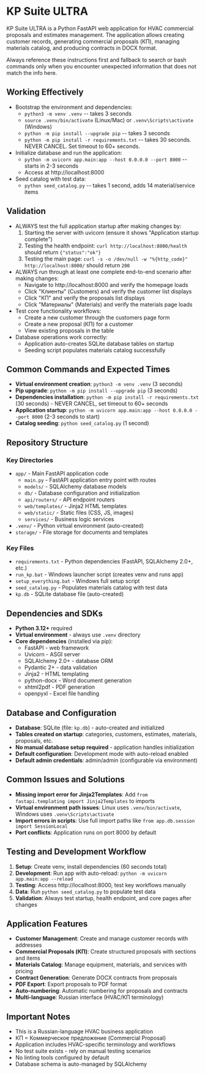 # KP Suite ULTRA
KP Suite ULTRA is a Python FastAPI web application for HVAC commercial proposals and estimates management. The application allows creating customer records, generating commercial proposals (КП), managing materials catalog, and producing contracts in DOCX format.

Always reference these instructions first and fallback to search or bash commands only when you encounter unexpected information that does not match the info here.

## Working Effectively
- Bootstrap the environment and dependencies:
  - `python3 -m venv .venv` -- takes 3 seconds
  - `source .venv/bin/activate` (Linux/Mac) or `.venv\Scripts\activate` (Windows)
  - `python -m pip install --upgrade pip` -- takes 3 seconds
  - `python -m pip install -r requirements.txt` -- takes 30 seconds. NEVER CANCEL. Set timeout to 60+ seconds.
- Initialize database and run the application:
  - `python -m uvicorn app.main:app --host 0.0.0.0 --port 8000` -- starts in 2-3 seconds
  - Access at http://localhost:8000
- Seed catalog with test data:
  - `python seed_catalog.py` -- takes 1 second, adds 14 material/service items

## Validation
- ALWAYS test the full application startup after making changes by:
  1. Starting the server with uvicorn (ensure it shows "Application startup complete")
  2. Testing the health endpoint: `curl http://localhost:8000/health` should return `{"status":"ok"}`
  3. Testing the main page: `curl -s -o /dev/null -w "%{http_code}" http://localhost:8000/` should return `200`
- ALWAYS run through at least one complete end-to-end scenario after making changes:
  - Navigate to http://localhost:8000 and verify the homepage loads
  - Click "Клиенты" (Customers) and verify the customer list displays
  - Click "КП" and verify the proposals list displays
  - Click "Материалы" (Materials) and verify the materials page loads
- Test core functionality workflows:
  - Create a new customer through the customers page form
  - Create a new proposal (КП) for a customer
  - View existing proposals in the table
- Database operations work correctly:
  - Application auto-creates SQLite database tables on startup
  - Seeding script populates materials catalog successfully

## Common Commands and Expected Times
- **Virtual environment creation**: `python3 -m venv .venv` (3 seconds)
- **Pip upgrade**: `python -m pip install --upgrade pip` (3 seconds) 
- **Dependencies installation**: `python -m pip install -r requirements.txt` (30 seconds) - NEVER CANCEL, set timeout to 60+ seconds
- **Application startup**: `python -m uvicorn app.main:app --host 0.0.0.0 --port 8000` (2-3 seconds to start)
- **Catalog seeding**: `python seed_catalog.py` (1 second)

## Repository Structure
### Key Directories
- `app/` - Main FastAPI application code
  - `main.py` - FastAPI application entry point with routes
  - `models/` - SQLAlchemy database models
  - `db/` - Database configuration and initialization
  - `api/routers/` - API endpoint routers
  - `web/templates/` - Jinja2 HTML templates
  - `web/static/` - Static files (CSS, JS, images)
  - `services/` - Business logic services
- `.venv/` - Python virtual environment (auto-created)
- `storage/` - File storage for documents and templates

### Key Files
- `requirements.txt` - Python dependencies (FastAPI, SQLAlchemy 2.0+, etc.)
- `run_kp.bat` - Windows launcher script (creates venv and runs app)
- `setup_everything.bat` - Windows full setup script
- `seed_catalog.py` - Populates materials catalog with test data
- `kp.db` - SQLite database file (auto-created)

## Dependencies and SDKs
- **Python 3.12+** required
- **Virtual environment** - always use `.venv` directory
- **Core dependencies** (installed via pip):
  - FastAPI - web framework
  - Uvicorn - ASGI server  
  - SQLAlchemy 2.0+ - database ORM
  - Pydantic 2+ - data validation
  - Jinja2 - HTML templating
  - python-docx - Word document generation
  - xhtml2pdf - PDF generation
  - openpyxl - Excel file handling

## Database and Configuration
- **Database**: SQLite (file: `kp.db`) - auto-created and initialized
- **Tables created on startup**: categories, customers, estimates, materials, proposals, etc.
- **No manual database setup required** - application handles initialization
- **Default configuration**: Development mode with auto-reload enabled
- **Default admin credentials**: admin/admin (configurable via environment)

## Common Issues and Solutions
- **Missing import error for Jinja2Templates**: Add `from fastapi.templating import Jinja2Templates` to imports
- **Virtual environment path issues**: Linux uses `.venv/bin/activate`, Windows uses `.venv\Scripts\activate`
- **Import errors in scripts**: Use full import paths like `from app.db.session import SessionLocal`
- **Port conflicts**: Application runs on port 8000 by default

## Testing and Development Workflow
1. **Setup**: Create venv, install dependencies (60 seconds total)
2. **Development**: Run app with auto-reload: `python -m uvicorn app.main:app --reload`
3. **Testing**: Access http://localhost:8000, test key workflows manually
4. **Data**: Run `python seed_catalog.py` to populate test data
5. **Validation**: Always test startup, health endpoint, and core pages after changes

## Application Features
- **Customer Management**: Create and manage customer records with addresses
- **Commercial Proposals (КП)**: Create structured proposals with sections and items
- **Materials Catalog**: Manage equipment, materials, and services with pricing
- **Contract Generation**: Generate DOCX contracts from proposals
- **PDF Export**: Export proposals to PDF format
- **Auto-numbering**: Automatic numbering for proposals and contracts
- **Multi-language**: Russian interface (HVAC/КП terminology)

## Important Notes
- This is a Russian-language HVAC business application
- КП = Коммерческое предложение (Commercial Proposal)
- Application includes HVAC-specific terminology and workflows
- No test suite exists - rely on manual testing scenarios
- No linting tools configured by default
- Database schema is auto-managed by SQLAlchemy
